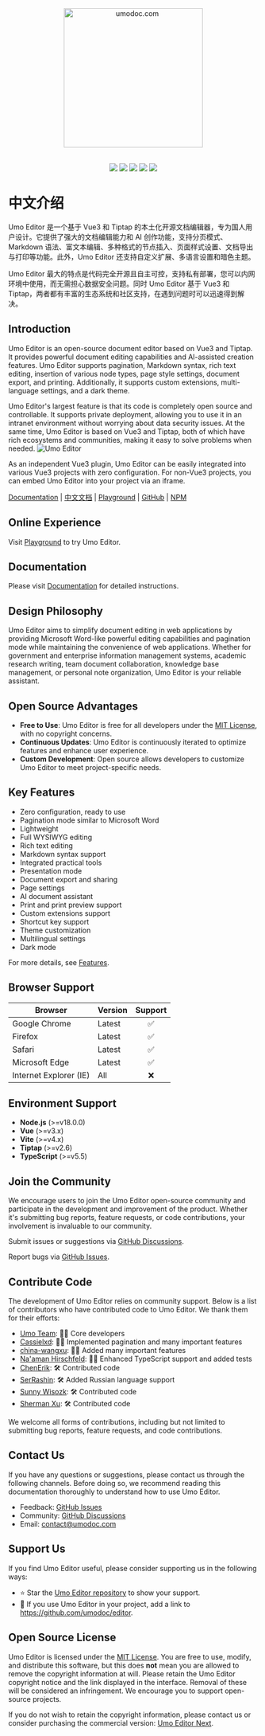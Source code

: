 <p style="text-align: center; margin: 2rem 0;">
<a href="https://umodoc.com" target="_blank"><img src="https://unpkg.com/@umoteam/editor-external@latest/static/logo.svg" alt="umodoc.com" width="280" /></a>
</p>

<p style="text-align: center;">
<a href="https://github.com/umodoc/editor/blob/main/LICENSE" target="_blank"><img src="https://img.shields.io/npm/l/@umoteam/editor" /></a>
<a href="https://www.npmjs.com/package/@umoteam/editor" target="_blank"><img src="https://img.shields.io/npm/v/@umoteam/editor" /></a>
<a href="https://www.npmjs.com/package/@umoteam/editor" target="_blank"><img src="https://img.shields.io/npm/d18m/@umoteam/editor" /></a>
<a href="https://www.npmjs.com/package/@umoteam/editor" target="_blank"><img src="https://img.shields.io/npm/unpacked-size/%40umoteam%2Feditor" /></a>
<a href="https://github.com/umodoc/editor/commits" target="_blank"><img src="https://img.shields.io/github/commit-activity/m/umodoc/editor" /></a>
</p>

# 中文介绍

Umo Editor 是一个基于 Vue3 和 Tiptap 的本土化开源文档编辑器，专为国人用户设计。它提供了强大的文档编辑能力和 AI 创作功能，支持分页模式、Markdown 语法、富文本编辑、多种格式的节点插入、页面样式设置、文档导出与打印等功能。此外，Umo Editor 还支持自定义扩展、多语言设置和暗色主题。

Umo Editor 最大的特点是代码完全开源且自主可控，支持私有部署，您可以内网环境中使用，而无需担心数据安全问题。同时 Umo Editor 基于 Vue3 和 Tiptap，两者都有丰富的生态系统和社区支持，在遇到问题时可以迅速得到解决。

## Introduction

Umo Editor is an open-source document editor based on Vue3 and Tiptap. It provides powerful document editing capabilities and AI-assisted creation features. Umo Editor supports pagination, Markdown syntax, rich text editing, insertion of various node types, page style settings, document export, and printing. Additionally, it supports custom extensions, multi-language settings, and a dark theme.

Umo Editor's largest feature is that its code is completely open source and controllable. It supports private deployment, allowing you to use it in an intranet environment without worrying about data security issues. At the same time, Umo Editor is based on Vue3 and Tiptap, both of which have rich ecosystems and communities, making it easy to solve problems when needed.
![Umo Editor](https://unpkg.com/@umoteam/editor-external@latest/static/umo-editor-en@2x.png)

As an independent Vue3 plugin, Umo Editor can be easily integrated into various Vue3 projects with zero configuration. For non-Vue3 projects, you can embed Umo Editor into your project via an iframe.

[Documentation](https://editor.umodoc.com/en/docs) | [中文文档](https://editor.umodoc.com/cn/docs) | [Playground](https://demo.umodoc.com/editor?lang=en-US) | [GitHub](https://github.com/umodoc/editor) | [NPM](https://www.npmjs.com/package/@umoteam/editor)

## Online Experience

Visit [Playground](https://demo.umodoc.com/editor?pane=hide&lang=en-US) to try Umo Editor.

## Documentation

Please visit [Documentation](https://editor.umodoc.com/en/docs) for detailed instructions.

## Design Philosophy

Umo Editor aims to simplify document editing in web applications by providing Microsoft Word-like powerful editing capabilities and pagination mode while maintaining the convenience of web applications. Whether for government and enterprise information management systems, academic research writing, team document collaboration, knowledge base management, or personal note organization, Umo Editor is your reliable assistant.

## Open Source Advantages

- **Free to Use**: Umo Editor is free for all developers under the [MIT License](https://github.com/umo-editor/umo-editor/blob/main/LICENSE), with no copyright concerns.
- **Continuous Updates**: Umo Editor is continuously iterated to optimize features and enhance user experience.
- **Custom Development**: Open source allows developers to customize Umo Editor to meet project-specific needs.

## Key Features

- Zero configuration, ready to use
- Pagination mode similar to Microsoft Word
- Lightweight
- Full WYSIWYG editing
- Rich text editing
- Markdown syntax support
- Integrated practical tools
- Presentation mode
- Document export and sharing
- Page settings
- AI document assistant
- Print and print preview support
- Custom extensions support
- Shortcut key support
- Theme customization
- Multilingual settings
- Dark mode

For more details, see [Features](https://editor.umodoc.com/en/docs/features).

## Browser Support

| Browser                | Version | Support |
| ---------------------- | ------- | :-----: |
| Google Chrome          | Latest  |   ✅    |
| Firefox                | Latest  |   ✅    |
| Safari                 | Latest  |   ✅    |
| Microsoft Edge         | Latest  |   ✅    |
| Internet Explorer (IE) | All     |   ❌    |

## Environment Support

- **Node.js** (>=v18.0.0)
- **Vue** (>=v3.x)
- **Vite** (>=v4.x)
- **Tiptap** (>=v2.6)
- **TypeScript** (>=v5.5)

## Join the Community

We encourage users to join the Umo Editor open-source community and participate in the development and improvement of the product. Whether it's submitting bug reports, feature requests, or code contributions, your involvement is invaluable to our community.

Submit issues or suggestions via [GitHub Discussions](https://github.com/umodoc/editor/discussions).

Report bugs via [GitHub Issues](https://github.com/umodoc/editor/issues).

## Contribute Code

The development of Umo Editor relies on community support. Below is a list of contributors who have contributed code to Umo Editor. We thank them for their efforts:

- [Umo Team](https://github.com/umodoc): 👨‍💻 Core developers
- [Cassielxd](https://github.com/Cassielxd): 💪🏻 Implemented pagination and many important features
- [china-wangxu](https://github.com/china-wangxu): 💪🏻 Added many important features
- [Na'aman Hirschfeld](https://github.com/Goldziher): 💪🏻 Enhanced TypeScript support and added tests
- [ChenErik](https://github.com/ChenErik): 🛠️ Contributed code
- [SerRashin](https://github.com/SerRashin): 🛠️ Added Russian language support
- [Sunny Wisozk](https://github.com/SunnyWisozk): 🛠️ Contributed code
- [Sherman Xu](https://github.com/xuzhenjun130): 🛠️ Contributed code

We welcome all forms of contributions, including but not limited to submitting bug reports, feature requests, and code contributions.

## Contact Us

If you have any questions or suggestions, please contact us through the following channels. Before doing so, we recommend reading this documentation thoroughly to understand how to use Umo Editor.

- Feedback: [GitHub Issues](https://github.com/umodoc/editor/issues)
- Community: [GitHub Discussions](https://github.com/umodoc/editor/discussions)
- Email: [contact@umodoc.com](mailto:contact@umodoc.com)

## Support Us

If you find Umo Editor useful, please consider supporting us in the following ways:

- ⭐ Star the [Umo Editor repository](https://github.com/umodoc/editor) to show your support.
- 🔗 If you use Umo Editor in your project, add a link to https://github.com/umodoc/editor.

## Open Source License

Umo Editor is licensed under the [MIT License](./LICENSE). You are free to use, modify, and distribute this software, but this does **not** mean you are allowed to remove the copyright information at will. Please retain the Umo Editor copyright notice and the link displayed in the interface. Removal of these will be considered an infringement. We encourage you to support open-source projects.

If you do not wish to retain the copyright information, please contact us or consider purchasing the commercial version: [Umo Editor Next](https://editor.umodoc.com/cn/docs/next).
